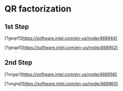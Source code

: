# QR factorization

## 1st Step
[?geqrf][https://software.intel.com/en-us/node/468944]

[?geqpf][https://software.intel.com/en-us/node/468952]

## 2nd Step
[?orgqr][https://software.intel.com/en-us/node/468956]

[?ungrq][https://software.intel.com/en-us/node/468960]
